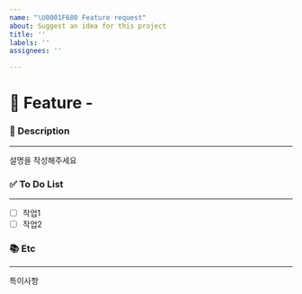 ```yaml
---
name: "\U0001F680 Feature request"
about: Suggest an idea for this project
title: ''
labels: ''
assignees: ''

---
```


# 🚀 Feature - <!--{ 작업 내용 }-->
<!-- 위 작업내용 주석에 어떤 기능인지 적어주세요-->


### 📝 Description

---
<!-- 아래에 설명을 적어주세요 -->
설명을 작성해주세요


### ✅ To Do List 

---
<!-- 아래에 어떤 작업을 해야 하는지 적어주세요 -->
- [ ] 작업1
- [ ] 작업2

### 📚 Etc

---
<!-- 작업 중 특이사항이 생기면 적어주세요 -->
특이사항
